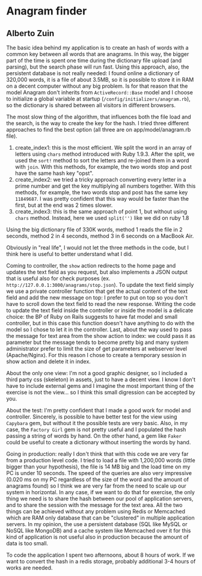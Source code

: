 # Anagram finder
## Alberto Zuin

The basic idea behind my application is to create an hash of words with a common key between all words that are anagrams.
In this way, the bigger part of the time is spent one time during the dictionary file upload (and parsing), but the search phase will run fast.
Using this approach, also, the persistent database is not really needed: I found online a dictionary of 320,000 words, it is a file of about 3.5MB, so it is possible to store it in RAM on a decent computer without any big problem.
Is for that reason that the model Anagram don't inherits from `ActiveRecord::Base` model and I choose to initialize a global variable at startup (`/config/initializers/anagram.rb`), so the dictionary is shared between all visitors in different browsers.

The most slow thing of the algorithm, that influences both the file load and the search, is the way to create the key for the hash. I tried three different approaches to find the best option (all three are on app/model/anagram.rb file).

1. create_index1: this is the most efficient. We split the word in an array of letters using `chars` method introduced with Ruby 1.9.3. After the split, we used the `sort!` method to sort the letters and re-joined them in a word with `join`. With this methods, for example, the two words stop and post have the same hash key "opst".
2. create_index2: we tried a tricky approach converting every letter in a prime number and get the key multiplying all numbers together. With this methods, for example, the two words stop and post has the same key `11849687`. I was pretty confident that this way would be faster than the first, but at the end was 2 times slower.
3. create_index3: this is the same approach of point 1, but without using `chars` method. Instead, here we used `split('')` like we did on ruby 1.8

Using the big dictionary file of 330K words, method 1 reads the file in 2 seconds, method 2 in 4 seconds, method 3 in 6 seconds on a MacBook Air.

Obviously in "real life", I would not let the three methods in the code, but I think here is useful to better understand what I did.

Coming to controller, the `show` action redirects to the home page and updates the text field as you request, but also implements a JSON output that is useful also for check purposes (ex. `http://127.0.0.1:3000/anagrams/stop.json`).
To update the text field simply we use a private controller function that get the actual content of the text field and add the new message on top: I prefer to put on top so you don't have to scroll down the text field to read the new response.
Writing the code to update the text field inside the controller or inside the model is a delicate choice: the BP of Ruby on Rails suggests to have fat model and small controller, but in this case this function doesn't have anything to do with the model so I chose to let it in the controller.
Last, about the way used to pass the message for text area from the show action to index: we could pass it as parameter but the message tends to become pretty big and many system administrator prefer to limit the size of get parameters at webserver level (Apache/Nginx).
For this reason I chose to create a temporary session in show action and delete it in index.

About the only one view: I'm not a good graphic designer, so I included a third party css (skeleton) in assets, just to have a decent view. I know I don't have to include external gems and I imagine the most important thing of the exercise is not the view... so I think this small digression can be accepted by you.

About the test: I'm pretty confident that I made a good work for model and controller. Sincerely, is possible to have better test for the view using `Capybara` gem, but without it the possible tests are very basic.
Also, in my case, the `Factory Girl` gem is not pretty useful and I populated the hash passing a string of words by hand. On the other hand, a gem like `Faker` could be useful to create a dictionary without inserting the words by hand.

Going in production: really I don't think that with this code we are very far from a production level code. I tried to load a file with 1,200,000 words (little bigger than your hypothesis), the file is 14 MB big and the load time on my PC is under 10 seconds.
The speed of the queries are also very impressive (0.020 ms on my PC regardless of the size of the word and the amount of anagrams found) so I think we are very far from the need to scale up our system in horizontal.
In any case, if we want to do that for exercise, the only thing we need is to share the hash between our pool of application servers, and to share the session with the message for the text area. All the two things can be achieved without any problem using Redis or Memcached which are RAM only database that can be "clustered" in multiple application servers.
In my opinion, the use a persistent database (SQL like MySQL or NoSQL like MongoDB) and a cache system like Memcached over it for this kind of application is not useful also in production because the amount of data is too small.

To code the application I spent two afternoons, about 8 hours of work. If we want to convert the hash in a redis storage, probably additional 3-4 hours of works are needed.